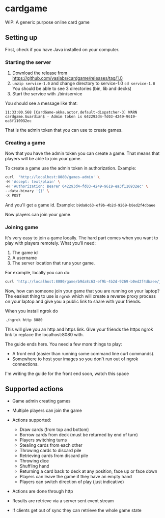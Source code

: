 # cardgame
WIP: A generic purpose online card game


## Setting up

First, check if you have Java installed on your computer.

### Starting the server

1. Download the release from https://github.com/vaslabs/cardgame/releases/tag/1.0
2. `unzip service-1.0` and change directory to service-1.0 `cd service-1.0`
You should be able to see 3 directories (bin, lib and decks)
3. Start the service with ./bin/service

You should see a message like that:
```
11:33:00.568 [CardGame-akka.actor.default-dispatcher-3] WARN cardgame.Guardian$ - Admin token is 642293d4-fd03-4249-9619-ea3f110932ec
```

That is the admin token that you can use to create games.

### Creating a game
Now that you have the admin token you can create a game. That means that players will be able to join your game.

To create a game use the admin token in authorization. Example:

```bash
curl  'http://localhost:8080/games-admin' \
-H 'Accept: text/plain' \
-H 'Authorization: Bearer 642293d4-fd03-4249-9619-ea3f110932ec' \
--data-binary '{}' \
-X POST
```
And you'll get a game id. Example:
`b9da8c63-ef9b-4b2d-9269-b0ed2f4dbaee`

Now players can join your game.


### Joining game

It's very easy to join a game locally. The hard part comes when you want to play with players remotely.
What you'll need:
1. The game id
2. A username
3. The server location that runs your game.

For example, locally you can do:

```bash
curl 'http://localhost:8080/game/b9da8c63-ef9b-4b2d-9269-b0ed2f4dbaee/join?username=vaslabs' --data-binary '{}'
```

Now, how can someone join your game that you are running on your laptop?
The easiest thing to use is `ngrok` which will create a reverse proxy process on your laptop and
give you a public link to share with your friends.

When you install ngrok do
```bash
./ngrok http 8080
```
This will give you an http and https link.
Give your friends the https ngrok link to replace the localhost:8080 with.

The guide ends here. You need a few more things to play:
- A front end (easier than running some command line curl commands).
- Somewhere to host your images so you don't run out of ngrok connections.


I'm writing the guide for the front end soon, watch this space


## Supported actions

- Game admin creating games
- Multiple players can join the game
- Actions supported:
    * Draw cards (from top and bottom)
    * Borrow cards from deck (must be returned by end of turn)
    * Players switching turns
    * Stealing cards from each other
    * Throwing cards to discard pile
    * Retrieving cards from discard pile
    * Throwing dice
    * Shuffling hand
    * Returning a card back to deck at any position, face up or face down
    * Players can leave the game if they have an empty hand
    * Players can switch direction of play (just indicative)

- Actions are done through http
- Results are retrieve via a server sent event stream
- If clients get out of sync they can retrieve the whole game state  
